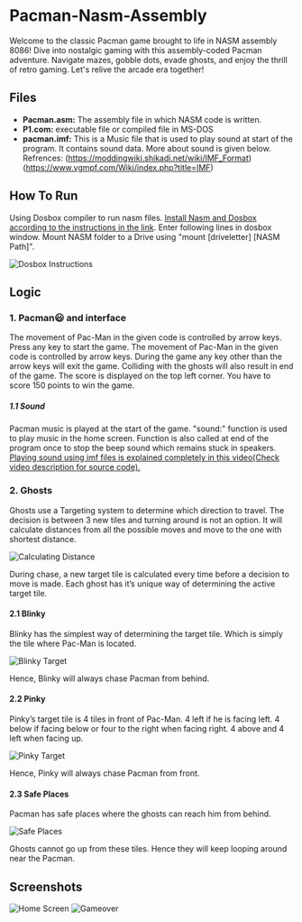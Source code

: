 # Pacman-Nasm-Assembly
Welcome to the classic Pacman game brought to life in NASM assembly 8086! Dive into nostalgic gaming with this assembly-coded Pacman adventure. Navigate mazes, gobble dots, evade ghosts, and enjoy the thrill of retro gaming. Let's relive the arcade era together!

## Files
- **Pacman.asm:**  The assembly file in which NASM code is written.
- **P1.com:**  executable file or compiled file in MS-DOS
- **pacman.imf:** This is a Music file that is used to play sound at start of the program. It contains sound data. More about sound is given below. Refrences: (https://moddingwiki.shikadi.net/wiki/IMF_Format) (https://www.vgmpf.com/Wiki/index.php?title=IMF)

## How To Run
Using Dosbox compiler to run nasm files. [Install Nasm and Dosbox according to the instructions in the link](https://theiteducation.com/how-to-install-nasm-on-windows-10-how-to-type-and-run-assembly-language-program/).
Enter following lines in dosbox window. Mount NASM folder to a Drive  using "mount [driveletter] [NASM Path]".

![Dosbox Instructions](https://github.com/Usman-N123/Pacman-Nasm-Assembly/assets/155843127/694f3149-6195-43ff-99ad-f6e7bbdc6df7)

## Logic
### 1. Pacman😃 and interface
The movement of Pac-Man in the given code is controlled by arrow keys. Press any key to start the game. The movement of Pac-Man in the given code is controlled by arrow keys. During the game any key other than the arrow keys will exit the game. Colliding with the ghosts will also result in end of the game. The score is displayed on the top left corner. You have to score 150 points to win the game.
##### 1.1 Sound
Pacman music is played at the start of the game. "sound:" function is used to play music in the home screen. Function is also called at end of the program once to stop the beep sound which remains stuck in speakers. [Playing sound using imf files is explained completely in this video(Check video description for source code).](https://www.youtube.com/watch?v=ifqq7reyNa0)
### 2. Ghosts
Ghosts use a Targeting system to determine which direction to travel. The decision is between 3 new tiles and turning around is not an option. It will calculate distances from all the possible moves and move to the one with shortest distance.

![Calculating Distance](https://github.com/Usman-N123/Pacman-Nasm-Assembly/assets/155843127/13870eed-b052-44af-8f81-9055a3e50eb9)

During chase, a new target tile is calculated every time before a decision to move is made. Each ghost has it’s unique way of determining the active target tile.
#### 2.1 Blinky
Blinky has the simplest way of determining the target tile. Which is simply the tile where Pac-Man is located.

![Blinky Target](https://github.com/Usman-N123/Pacman-Nasm-Assembly/assets/155843127/2d0794f9-4864-41b7-b488-0694423e0627)

Hence, Blinky will always chase Pacman from behind.
#### 2.2 Pinky
Pinky’s target tile is 4 tiles in front of Pac-Man. 4 left if he is facing left. 4 below if facing below or four to the right when facing right.
4 above and 4 left when facing up.

![Pinky Target](https://github.com/Usman-N123/Pacman-Nasm-Assembly/assets/155843127/88a1b28b-5f25-4ebb-9f84-6ad9e4b774e4)

Hence, Pinky will always chase Pacman from front.
#### 2.3 Safe Places
Pacman has safe places where the ghosts can reach him from behind.

![Safe Places](https://github.com/Usman-N123/Pacman-Nasm-Assembly/assets/155843127/0d260710-3c76-4376-8054-a48586ec2363)

Ghosts cannot go up from these tiles. Hence they will keep looping around near the Pacman.

## Screenshots
![Home Screen](https://github.com/Usman-N123/Pacman-Nasm-Assembly/assets/155843127/9f5ce47b-fbc6-43f1-be6a-6b14117682b1)
![Gameover](https://github.com/Usman-N123/Pacman-Nasm-Assembly/assets/155843127/2ff4f2ac-efff-49ba-9d2a-6b3bce3315bf)
